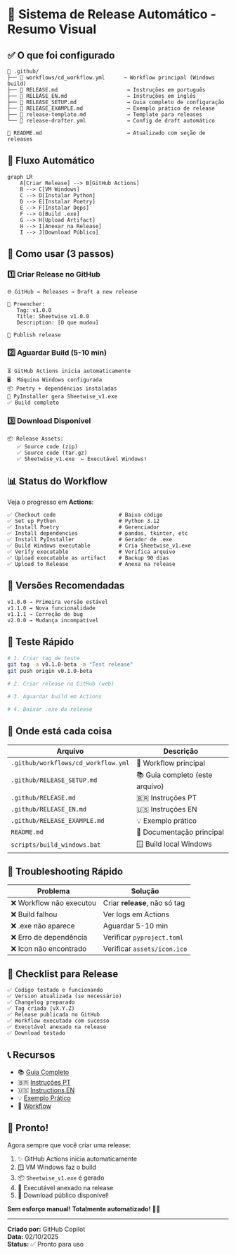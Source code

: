 # 🎯 Sistema de Release Automático - Resumo Visual

## ✅ O que foi configurado

```
📁 .github/
├── 📄 workflows/cd_workflow.yml      → Workflow principal (Windows build)
├── 📄 RELEASE.md                      → Instruções em português
├── 📄 RELEASE_EN.md                   → Instruções em inglês  
├── 📄 RELEASE_SETUP.md                → Guia completo de configuração
├── 📄 RELEASE_EXAMPLE.md              → Exemplo prático de release
├── 📄 release-template.md             → Template para releases
└── 📄 release-drafter.yml             → Config de draft automático

📄 README.md                           → Atualizado com seção de releases
```

## 🔄 Fluxo Automático

```mermaid
graph LR
    A[Criar Release] --> B[GitHub Actions]
    B --> C[VM Windows]
    C --> D[Instalar Python]
    D --> E[Instalar Poetry]
    E --> F[Instalar Deps]
    F --> G[Build .exe]
    G --> H[Upload Artifact]
    H --> I[Anexar na Release]
    I --> J[Download Público]
```

## 🚀 Como usar (3 passos)

### 1️⃣ Criar Release no GitHub

```
🌐 GitHub → Releases → Draft a new release

📝 Preencher:
   Tag: v1.0.0
   Title: Sheetwise v1.0.0
   Description: [O que mudou]
   
🎯 Publish release
```

### 2️⃣ Aguardar Build (5-10 min)

```
⏳ GitHub Actions inicia automaticamente
🖥️  Máquina Windows configurada
📦 Poetry + dependências instaladas
🔨 PyInstaller gera Sheetwise_v1.exe
✅ Build completo
```

### 3️⃣ Download Disponível

```
📦 Release Assets:
   ✅ Source code (zip)
   ✅ Source code (tar.gz)
   ✅ Sheetwise_v1.exe  ← Executável Windows!
```

## 📊 Status do Workflow

Veja o progresso em **Actions**:

```
✅ Checkout code                    # Baixa código
✅ Set up Python                    # Python 3.12
✅ Install Poetry                   # Gerenciador
✅ Install dependencies             # pandas, tkinter, etc
✅ Install PyInstaller              # Gerador de .exe
✅ Build Windows executable         # Cria Sheetwise_v1.exe
✅ Verify executable                # Verifica arquivo
✅ Upload executable as artifact    # Backup 90 dias
✅ Upload to Release                # Anexa na release
```

## 🎨 Versões Recomendadas

```
v1.0.0 → Primeira versão estável
v1.1.0 → Nova funcionalidade
v1.1.1 → Correção de bug
v2.0.0 → Mudança incompatível
```

## 🧪 Teste Rápido

```bash
# 1. Criar tag de teste
git tag -a v0.1.0-beta -m "Test release"
git push origin v0.1.0-beta

# 2. Criar release no GitHub (web)

# 3. Aguardar build em Actions

# 4. Baixar .exe da release
```

## 📁 Onde está cada coisa

| Arquivo | Descrição |
|---------|-----------|
| `.github/workflows/cd_workflow.yml` | 🤖 Workflow principal |
| `.github/RELEASE_SETUP.md` | 📚 Guia completo (este arquivo) |
| `.github/RELEASE.md` | 🇧🇷 Instruções PT |
| `.github/RELEASE_EN.md` | 🇺🇸 Instruções EN |
| `.github/RELEASE_EXAMPLE.md` | 💡 Exemplo prático |
| `README.md` | 📖 Documentação principal |
| `scripts/build_windows.bat` | 🪟 Build local Windows |

## 🔧 Troubleshooting Rápido

| Problema | Solução |
|----------|---------|
| ❌ Workflow não executou | Criar **release**, não só tag |
| ❌ Build falhou | Ver logs em Actions |
| ❌ .exe não aparece | Aguardar 5-10 min |
| ❌ Erro de dependência | Verificar `pyproject.toml` |
| ❌ Icon não encontrado | Verificar `assets/icon.ico` |

## 🎯 Checklist para Release

```
✅ Código testado e funcionando
✅ Version atualizada (se necessário)
✅ Changelog preparado
✅ Tag criada (vX.Y.Z)
✅ Release publicada no GitHub
✅ Workflow executado com sucesso
✅ Executável anexado na release
✅ Download testado
```

## 📞 Recursos

- 📚 [Guia Completo](.github/RELEASE_SETUP.md)
- 🇧🇷 [Instruções PT](.github/RELEASE.md)
- 🇺🇸 [Instructions EN](.github/RELEASE_EN.md)
- 💡 [Exemplo Prático](.github/RELEASE_EXAMPLE.md)
- 🤖 [Workflow](.github/workflows/cd_workflow.yml)

## 🎉 Pronto!

Agora sempre que você criar uma release:

1. ✨ GitHub Actions inicia automaticamente
2. 🪟 VM Windows faz o build
3. 📦 `Sheetwise_v1.exe` é gerado
4. 🚀 Executável anexado na release
5. 💾 Download público disponível!

**Sem esforço manual! Totalmente automatizado! 🤖✨**

---

**Criado por:** GitHub Copilot  
**Data:** 02/10/2025  
**Status:** ✅ Pronto para uso
